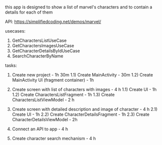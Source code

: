 this app is designed to show a list of marvel's characters and to contain a details for each of them 

API: 
https://simplifiedcoding.net/demos/marvel/

usecases:
1) GetCharactersListUseCase
2) GetCharactersImagesUseCase
3) GetCharacterDetailsByIdUseCase
4) SearchCharacterByName

tasks:
1) Create new project - 1h 30m
   1.1) Create MainActivity - 30m
   1.2) Create MainActivity UI (fragment container) - 1h
1) Create screen with list of characters with images - 4 h
   1.1) Create UI - 1h
   1.2) Create CharactersListFragment - 1h
   1.3) Create CharactersListViewModel - 2 h
2) Create screen with detailed description and image of character - 4 h
   2.1) Create UI - 1h
   2.2) Create CharacterDetailsFragment - 1h
   2.3) Create CharacterDetailsViewModel - 2h

5) Connect an API to app - 4 h
6) Create character search mechanism - 4 h

   
